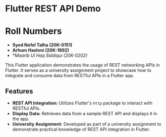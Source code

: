 # Flutter REST API Demo
# Roll Numbers
- **Syed Nofel Talha (20K-0151)**
- **Arhum Hashmi (20K-1892)**
- **Maarib Ul Haq Siddiqui (20K-0202)*

This Flutter application demonstrates the usage of REST networking APIs in Flutter. It serves as a university assignment project to showcase how to integrate and consume data from RESTful APIs in a Flutter app.

## Features

- **REST API Integration:** Utilizes Flutter's `http` package to interact with RESTful APIs.
- **Display Data:** Retrieves data from a sample REST API and displays it in the app.
- **University Assignment:** Developed as part of a university assignment to demonstrate practical knowledge of REST API integration in Flutter.


